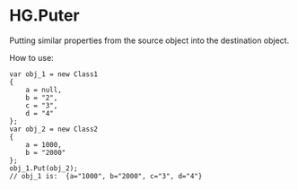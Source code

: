 # HG.Puter

Putting similar properties from the source object into the destination object.

How to use:
```
var obj_1 = new Class1
{
    a = null,
    b = "2",
    c = "3",
    d = "4"
};
var obj_2 = new Class2
{
    a = 1000,
    b = "2000"
};
obj_1.Put(obj_2);
// obj_1 is:  {a="1000", b="2000", c="3", d="4"}
```
